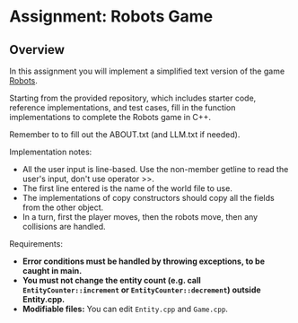 # Assignment: Robots Game



## Overview

In this assignment you will implement a simplified text version of the game
[Robots](https://en.wikipedia.org/wiki/Robots_(1984_video_game)).

Starting from the provided repository, which includes starter code,
reference implementations, and test cases, fill in the function
implementations to complete the Robots game in C++.

Remember to to fill out the ABOUT.txt (and LLM.txt if needed).

Implementation notes:
* All the user input is line-based. Use the non-member getline to read the user's input, don't use operator >>.
* The first line entered is the name of the world file to use.
* The implementations of copy constructors should copy all the fields from the other object.
* In a turn, first the player moves, then the robots move, then any collisions are handled.

Requirements:
* **Error conditions must be handled by throwing exceptions, to be caught in main.**
* **You must not change the entity count (e.g. call `EntityCounter::increment` or `EntityCounter::decrement`) outside Entity.cpp.**
* **Modifiable files:** You can edit `Entity.cpp` and `Game.cpp`.
